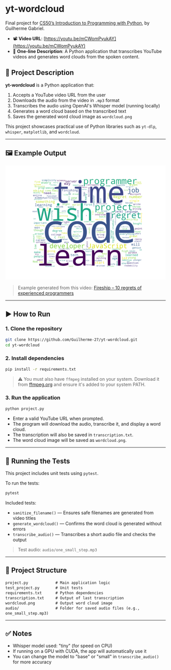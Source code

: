 # yt-wordcloud

Final project for [CS50’s Introduction to Programming with Python](https://cs50.harvard.edu/python/2022/), by Guilherme Gabriel.

- 📽️ **Video URL**: [https://youtu.be/mCWomPyukAY](https://youtu.be/mCWomPyukAY)
- 📝 **One-line Description**: A Python application that transcribes YouTube videos and generates word clouds from the spoken content.

## 📌 Project Description

**yt-wordcloud** is a Python application that:

1. Accepts a YouTube video URL from the user  
2. Downloads the audio from the video in `.mp3` format  
3. Transcribes the audio using OpenAI's Whisper model (running locally)  
4. Generates a word cloud based on the transcribed text  
5. Saves the generated word cloud image as `wordcloud.png`

This project showcases practical use of Python libraries such as `yt-dlp`, `whisper`, `matplotlib`, and `wordcloud`.

---

## 🖼️ Example Output

![Example Word Cloud](wordcloud.png)

> Example generated from this video: [Fireship – 10 regrets of experienced programmers](https://www.youtube.com/watch?v=ehTIhQpj9ys)

---

## ▶️ How to Run

### 1. Clone the repository

```bash
git clone https://github.com/Guilherme-27/yt-wordcloud.git
cd yt-wordcloud
```

### 2. Install dependencies

```bash
pip install -r requirements.txt
```

> ⚠️ You must also have `ffmpeg` installed on your system.
> Download it from [ffmpeg.org](https://ffmpeg.org/download.html) and ensure it's added to your system PATH.

### 3. Run the application

```bash
python project.py
```

* Enter a valid YouTube URL when prompted.
* The program will download the audio, transcribe it, and display a word cloud.
* The transcription will also be saved in `transcription.txt`.
* The word cloud image will be saved as `wordcloud.png`.

---

## 🧪 Running the Tests

This project includes unit tests using `pytest`.

To run the tests:

```bash
pytest
```

Included tests:

* `sanitize_filename()` — Ensures safe filenames are generated from video titles
* `generate_wordcloud()` — Confirms the word cloud is generated without errors
* `transcribe_audio()` — Transcribes a short audio file and checks the output

> Test audio: `audio/one_small_step.mp3`

---

## 📂 Project Structure

```
project.py            # Main application logic
test_project.py       # Unit tests
requirements.txt      # Python dependencies
transcription.txt     # Output of last transcription
wordcloud.png         # Output word cloud image
audio/                # Folder for saved audio files (e.g., one_small_step.mp3)
```

---

## ✅ Notes

* Whisper model used: "tiny" (for speed on CPU)
* If running on a GPU with CUDA, the app will automatically use it
* You can change the model to "base" or "small" in `transcribe_audio()` for more accuracy
